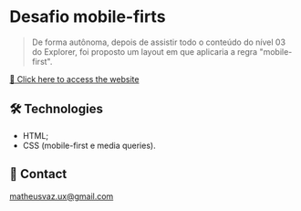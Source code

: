 # Desafio mobile-firts

> De forma autônoma, depois de assistir todo o conteúdo do nível 03 do Explorer, foi proposto um layout em que aplicaria a regra "mobile-first".

[🔗 Click here to access the website](https://matheusvaz-dev.github.io/mobile-first-intermediary-phase-09/)

## 🛠️ Technologies

- HTML;
- CSS (mobile-first e media queries).

## 📧 Contact

matheusvaz.ux@gmail.com
